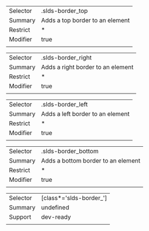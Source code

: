 
|  |  |
|-------|-------|
| Selector | .slds-border_top  |
| Summary | Adds a top border to an element |
| Restrict | * |
| Modifier | true |
|  |  |


|  |  |
|-------|-------|
| Selector | .slds-border_right  |
| Summary | Adds a right border to an element |
| Restrict | * |
| Modifier | true |
|  |  |


|  |  |
|-------|-------|
| Selector | .slds-border_left  |
| Summary | Adds a left border to an element |
| Restrict | * |
| Modifier | true |
|  |  |


|  |  |
|-------|-------|
| Selector | .slds-border_bottom  |
| Summary | Adds a bottom border to an element |
| Restrict | * |
| Modifier | true |
|  |  |


|  |  |
|-------|-------|
| Selector | [class*='slds-border_']  |
| Summary | undefined |
| Support | dev-ready |
|  |  |

